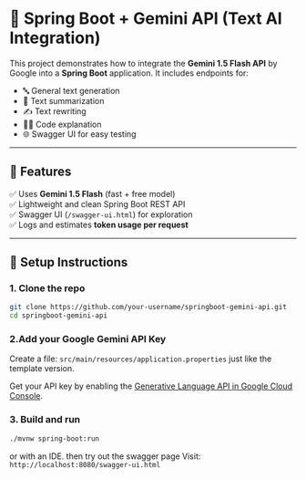 # 🔮 Spring Boot + Gemini API (Text AI Integration)

This project demonstrates how to integrate the **Gemini 1.5 Flash API** by Google into a **Spring Boot** application. It includes endpoints for:

- 🔤 General text generation
- 📝 Text summarization
- ✍️ Text rewriting
- 👨‍💻 Code explanation
- 🌐 Swagger UI for easy testing

---

## 🚀 Features

✅ Uses **Gemini 1.5 Flash** (fast + free model)  
✅ Lightweight and clean Spring Boot REST API  
✅ Swagger UI (`/swagger-ui.html`) for exploration  
✅ Logs and estimates **token usage per request**

---

## 🔧 Setup Instructions

### 1. Clone the repo

```bash
git clone https://github.com/your-username/springboot-gemini-api.git
cd springboot-gemini-api
```

### 2.Add your Google Gemini API Key
   Create a file: `src/main/resources/application.properties` just like the template version.

Get your API key by enabling the [Generative Language API in Google Cloud Console](https://console.cloud.google.com/apis/library/generativelanguage.googleapis.com).

### 3. Build and run

```bash
./mvnw spring-boot:run
```
or with an IDE. then try out the swagger page Visit: `http://localhost:8080/swagger-ui.html`